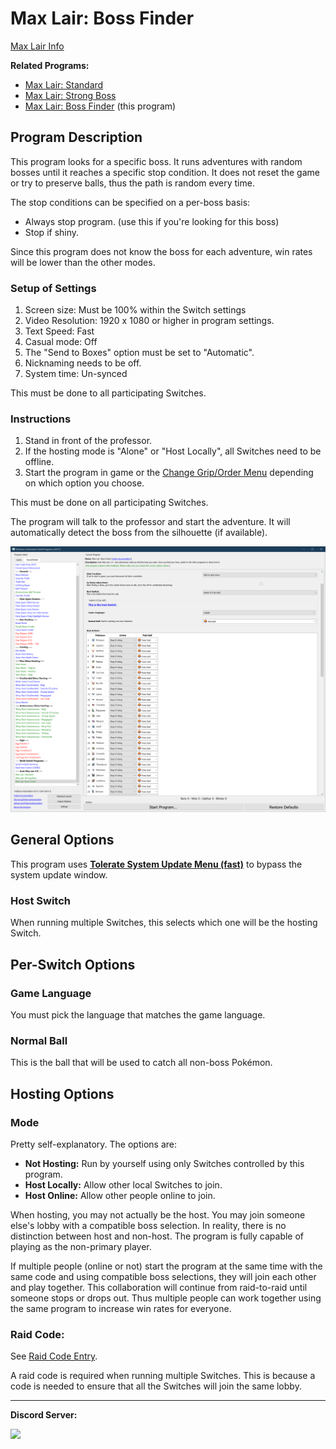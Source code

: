 # Max Lair: Boss Finder

[Max Lair Info](MaxLair.md)

**Related Programs:**
- [Max Lair: Standard](MaxLair-Standard.md)
- [Max Lair: Strong Boss](MaxLair-StrongBoss.md)
- [Max Lair: Boss Finder](MaxLair-BossFinder.md) (this program)


## Program Description

This program looks for a specific boss. It runs adventures with random bosses until it reaches a specific stop condition.
It does not reset the game or try to preserve balls, thus the path is random every time.

The stop conditions can be specified on a per-boss basis:
- Always stop program. (use this if you're looking for this boss)
- Stop if shiny.

Since this program does not know the boss for each adventure, win rates will be lower than the other modes.

### Setup of Settings

1. Screen size: Must be 100% within the Switch settings
2. Video Resolution: 1920 x 1080 or higher in program settings.
3. Text Speed: Fast
4. Casual mode: Off
5. The "Send to Boxes" option must be set to "Automatic".
6. Nicknaming needs to be off.
7. System time: Un-synced

This must be done to all participating Switches.

### Instructions

1. Stand in front of the professor.
2. If the hosting mode is "Alone" or "Host Locally", all Switches need to be offline.
3. Start the program in game or the [Change Grip/Order Menu](https://github.com/PokemonAutomation/Microcontroller/blob/master/Wiki/Programs/NintendoSwitch/ChangeGripOrderMenu.md) depending on which option you choose.

This must be done on all participating Switches.

The program will talk to the professor and start the adventure. It will automatically detect the boss from the silhouette (if available).

<img src="images/MaxLairBossFinder-Settings.png">

## General Options

This program uses [**Tolerate System Update Menu (fast)**](/Wiki/Programs/NintendoSwitch/FrameworkSettings.md#tolerate-system-update-menu-fast) to bypass the system update window.

### Host Switch

When running multiple Switches, this selects which one will be the hosting Switch.


## Per-Switch Options

### Game Language

You must pick the language that matches the game language.

### Normal Ball

This is the ball that will be used to catch all non-boss Pokémon.


## Hosting Options

### Mode

Pretty self-explanatory. The options are:
- **Not Hosting:** Run by yourself using only Switches controlled by this program.
- **Host Locally:** Allow other local Switches to join.
- **Host Online:** Allow other people online to join.

When hosting, you may not actually be the host. You may join someone else's lobby with a compatible boss selection. In reality, there is no distinction between host and non-host.
The program is fully capable of playing as the non-primary player.

If multiple people (online or not) start the program at the same time with the same code and using compatible boss selections, they will join each other and play together.
This collaboration will continue from raid-to-raid until someone stops or drops out. Thus multiple people can work together using the same program to increase win rates for everyone.

### Raid Code:

See [Raid Code Entry](https://github.com/PokemonAutomation/Microcontroller/blob/master/Wiki/Programs/PokemonSwSh/RaidCode.md).

A raid code is required when running multiple Switches. This is because a code is needed to ensure that all the Switches will join the same lobby.



<hr>

**Discord Server:** 

[<img src="https://canary.discordapp.com/api/guilds/695809740428673034/widget.png?style=banner2">](https://discord.gg/cQ4gWxN)



